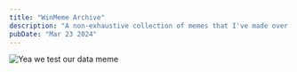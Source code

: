 ```yaml
---
title: "WinMeme Archive"
description: "A non-exhaustive collection of memes that I've made over the years."
pubDate: "Mar 23 2024"
---
```


<img src="/memes/yea-we-test.jpeg" alt="Yea we test our data meme">
